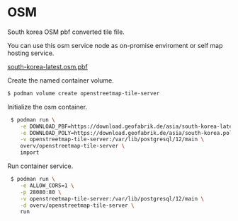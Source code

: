 # OSM

South korea OSM pbf converted tile file.

You can use this osm service node as on-promise enviroment or self map hosting service.

[south-korea-latest.osm.pbf](https://download.geofabrik.de/asia/south-korea-latest.osm.pbf)

Create the named container volume.

```bash
$ podman volume create openstreetmap-tile-server
```

Initialize the osm container.

```bash
 $ podman run \
    -e DOWNLOAD_PBF=https://download.geofabrik.de/asia/south-korea-latest.osm.pbf \
    -e DOWNLOAD_POLY=https://download.geofabrik.de/asia/south-korea.poly \
    -v openstreetmap-tile-server:/var/lib/postgresql/12/main \
    overv/openstreetmap-tile-server \
    import
```

Run container service.

```bash
 $ podman run \
    -e ALLOW_CORS=1 \
    -p 28080:80 \
    -v openstreetmap-tile-server:/var/lib/postgresql/12/main \
    -d overv/openstreetmap-tile-server \
    run
```
